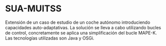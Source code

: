 # SUA-MUITSS
Extensión de un caso de estudio de un coche autónomo introduciendo capacidades auto-adaptativas. La solución se lleva a cabo utilizando bucles de control, 
concretamente se aplica una simplificación del bucle MAPE-K. Las tecnologías utilizadas son Java y OSGi.
